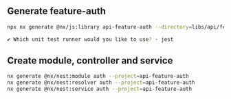## Generate feature-auth

```bash
npx nx generate @nx/js:library api-feature-auth --directory=libs/api/feature-auth --importPath=@libs/api/feature-auth --tags=scope:api --bundler=swc

✔ Which unit test runner would you like to use? · jest
```

## Create module, controller and service

```bash
nx generate @nx/nest:module auth --project=api-feature-auth
nx generate @nx/nest:resolver auth --project=api-feature-auth
nx generate @nx/nest:service auth --project=api-feature-auth
```
